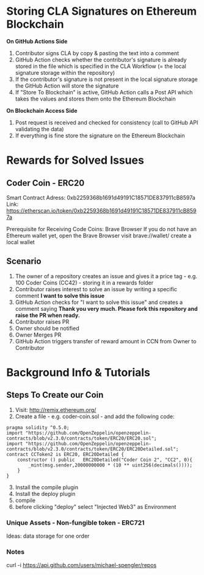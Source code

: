 # Storing CLA Signatures on Ethereum Blockchain 
 
**On GitHub Actions Side**
1. Contributor signs CLA by copy & pasting the text into a comment 
2. GitHub Action checks whether the contributor's signature is already stored in the file which is specified in the CLA Workflow (= the local signature storage within the repository)
3. If the contributor's signature is not present in the local signature storage the GitHub Action will store the signature
4. If "Store To Blockchain" is active, GitHub Action calls a Post API which takes the values and stores them onto the Ethereum Blockchain 

**On Blockchain Access Side**
1. Post request is received and checked for consistency (call to GitHub API validating the data)
2. If everything is fine store the signature on the Ethereum Blockchain



# Rewards for Solved Issues 
## Coder Coin - ERC20
Smart Contract Adress: 0xb2259368b1691d49191C18571DE837911cB8597a
Link: https://etherscan.io/token/0xb2259368b1691d49191C18571DE837911cB8597a


Prerequisite for Receiving Code Coins: Brave Browser
If you do not have an Ethereum wallet yet, open the Brave Browser visit brave://wallet/ create a local wallet

## Scenario
1. The owner of a repository creates an issue and gives it a price tag - e.g. 100 Coder Coins (CC42) - storing it in a rewards folder
2. Contributor raises interest to solve an issue by writing a specific comment **I want to solve this issue**
3. GitHub Action checks for "I want to solve this issue" and creates a comment saying **Thank you very much. Please fork this repository and raise the PR when ready.**
4. Contributor raises PR
5. Owner should be notified
6. Owner Merges PR 
7. GitHub Action triggers transfer of reward amount in CCN from Owner to Contributor



# Background Info & Tutorials

## Steps To Create our Coin

1. Visit: http://remix.ethereum.org/
2. Create a file - e.g. coder-coin.sol - and add the following code:

```
pragma solidity ^0.5.0;
import "https://github.com/OpenZeppelin/openzeppelin-contracts/blob/v2.3.0/contracts/token/ERC20/ERC20.sol";
import "https://github.com/OpenZeppelin/openzeppelin-contracts/blob/v2.3.0/contracts/token/ERC20/ERC20Detailed.sol";
contract CCToken2 is ERC20, ERC20Detailed {
    constructor () public   ERC20Detailed("Coder Coin 2", "CC2", 0){
        _mint(msg.sender,20000000000 * (10 ** uint256(decimals())));
    }
}
```

3. Install the compile plugin
4. Install the deploy plugin
5. compile
6. before clicking "deploy" select "Injected Web3" as Environment



### Unique Assets - Non-fungible token - ERC721

Ideas: data storage for one order



### Notes
curl -i https://api.github.com/users/michael-spengler/repos

